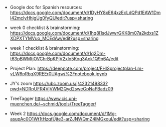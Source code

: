 - Google doc for Spanish resources: 
https://docs.google.com/document/d/1DyHY8xE64xzEcLdQPd1EAW1Dml42mclyHhjgUg0fyQU/edit?usp=sharing

- week 0 checklist & brainstorming: 
https://docs.google.com/document/d/1hq8l1sdJwwrGKK8m07a2kdxs1ZXDPXTYMVuo_MCEdAw/edit?usp=sharing 

- week 1 checklist & brainstorming: 
https://docs.google.com/document/d/1q2Dm-t63pBWMtjOVChrBpKPjV2xlo5Koq3Aok1Q9n6A/edit

- Project Plan: 
https://deepnote.com/project/FHISprojectplan-Lm-vLW6pRbqX9REEr0UAgw/%2Fnotebook.ipynb

- JY's zoom 
https://ubc.zoom.us/j/4232149833?pwd=NDRpUFR4VjVWM2Qyd2sweGpNaFBadz09

- TreeTagger
https://www.cis.uni-muenchen.de/~schmid/tools/TreeTagger/

- Week 2
https://docs.google.com/document/d/1Mg-asupAc0O1Wt1tHzqfUjte3-arZJNWQmZ4lMGxouI/edit?usp=sharing
